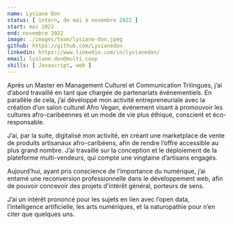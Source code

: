 ```yaml
---
name: Lysiane Don
status: [ intern, de mai à novembre 2022 ]
start: mai 2022
end: novembre 2022
image: ./images/team/lysiane-don.jpeg
github: https://github.com/Lysianedon
linkedin: https://www.linkedin.com/in/lysianedon/
email: lysiane.don@multi.coop
skills: [ Javascript, web ]
---
```


Après un Master en Management Culturel et Communication Trilingues, j’ai d’abord travaillé en tant que chargée de partenariats événementiels. En parallèle de cela, j’ai développé mon activité entrepreneuriale avec la création d’un salon culturel Afro Vegan, événement visant à promouvoir les cultures afro-caribéennes et un mode de vie plus éthique, conscient et éco-responsable.

J’ai, par la suite, digitalisé mon activité, en créant une marketplace de vente de produits artisanaux afro-caribéens, afin de rendre l’offre accessible au plus grand nombre. J’ai travaillé sur la conception et le déploiement de la plateforme multi-vendeurs, qui compte une vingtaine d’artisans engagés.

Aujourd’hui, ayant pris conscience de l’importance du numérique, j’ai entamé une reconversion professionnelle dans le développement web, afin de pouvoir concevoir des projets d’intérêt général, porteurs de sens.

J’ai un intérêt prononcé pour les sujets en lien avec l’open data, l’intelligence artificielle, les arts numériques, et la naturopathie pour n’en citer que quelques uns.
